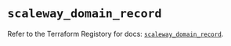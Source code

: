 # `scaleway_domain_record`

Refer to the Terraform Registory for docs: [`scaleway_domain_record`](https://registry.terraform.io/providers/scaleway/scaleway/2.22.0/docs/resources/domain_record).
